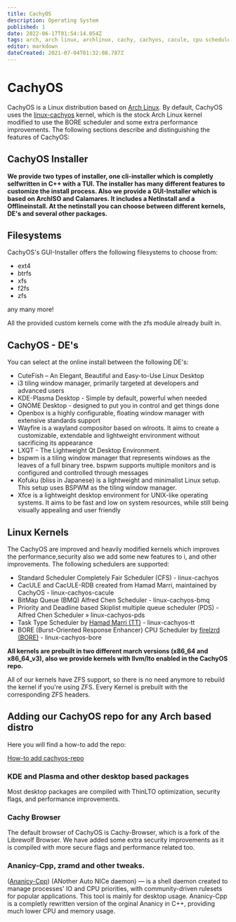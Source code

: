 ```yaml
---
title: CachyOS
description: Operating System
published: 1
date: 2022-06-17T01:54:14.054Z
tags: arch, arch linux, archlinux, cachy, cachyos, cacule, cpu scheduler, gnu, linux
editor: markdown
dateCreated: 2021-07-04T01:32:08.787Z
---
```


# CachyOS
CachyOS is a Linux distribution based on [Arch Linux](https://archlinux.org/). By default, CachyOS uses the [linux-cachyos](https://github.com/CachyOS/linux-cachyos) kernel, which is the stock Arch Linux kernel modified to use the BORE scheduler and some extra performance improvements. The following sections describe and distinguishing the features of CachyOS:

## CachyOS Installer

**We provide two types of installer, one cli-installer which is completly selfwritten in C++ with a TUI. The installer has many different features to customize the install process.
Also we provide a GUI-Installer which is based on ArchISO and 
Calamares. It includes a NetInstall and a Offlineinstall. At the netinstall you can choose between different kernels, DE's and several other packages.**

## Filesystems

CachyOS's GUI-Installer offers the following filesystems to choose from:

- ext4
- btrfs
- xfs
- f2fs
- zfs

any many more!

All the provided custom kernels come with the zfs module already built in.

## CachyOS - DE's
You can select at the online install between the following DE's:
- CuteFish – An Elegant, Beautiful and Easy-to-Use Linux Desktop
- i3 tiling window manager, primarily targeted at developers and advanced users
- KDE-Plasma Desktop - Simple by default, powerful when needed
- GNOME Desktop - designed to put you in control and get things done
- Openbox is a highly configurable, floating window manager with extensive standards support
- Wayfire is a wayland compositor based on wlroots. It aims to create a customizable, extendable and lightweight environment without sacrificing its appearance
- LXQT - The Lightweight Qt Desktop Environment.
- bspwm is a tiling window manager that represents windows as the leaves of a full binary tree. bspwm supports multiple monitors and is configured and controlled through messages
- Kofuku (bliss in Japanese) is a lightweight and minimalist Linux setup. This setup uses BSPWM as the tiling window manager.
- Xfce is a lightweight desktop environment for UNIX-like operating systems. It aims to be fast and low on system resources, while still being visually appealing and user friendly

## Linux Kernels
The CachyOS are improved and heavily modified kernels which improves the performance,security also we add some new features to i,  and other improvements. The following schedulers are supported:

-   Standard Scheduler Completely Fair Scheduler (CFS) - linux-cachyos
-   CacULE and CacULE-RDB created from Hamad Marri, maintained by CachyOS - linux-cachyos-cacule
-   BitMap Queue (BMQ) Alfred Chen Scheduler - linux-cachyos-bmq
-   Priority and Deadline based Skiplist multiple queue scheduler (PDS) - Alfred Chen Scheduler » linux-cachyos-pds
-   Task Type Scheduler by [Hamad Marri (TT)](https://github.com/hamadmarri/TT-CPU-Scheduler) - linux-cachyos-tt
-   BORE (Burst-Oriented Response Enhancer) CPU Scheduler by [firelzrd (BORE)](https://github.com/firelzrd/bore-scheduler) - linux-cachyos-bore

**All kernels are prebuilt in two different march versions (x86_64 and x86_64_v3), also we provide kernels with llvm/lto enabled in the CachyOS repo.**

All of our kernels have ZFS support, so there is no need anymore to rebuild the kernel if you're using ZFS. Every Kernel is prebuilt with the corresponding ZFS headers.

## Adding our CachyOS repo for any Arch based distro
Here you will find a how-to add the repo:

[How-to add cachyos-repo](https://wiki.cachyos.org/en/home/Repo)

### KDE and Plasma and other desktop based packages

Most desktop packages are compiled with ThinLTO optimization, security flags, and performance improvements. 

### Cachy Browser
The default browser of CachyOS is Cachy-Browser, which is a fork of the Librewolf Browser. We have added some extra security 
improvements as it is compiled with more secure flags and performance related too.

### Ananicy-Cpp, zramd and other tweaks.

([Ananicy-Cpp](https://gitlab.com/ananicy-cpp/ananicy-cpp)) (ANother Auto NICe daemon) — is a shell daemon created to manage processes' IO and CPU priorities, with community-driven rulesets for popular applications. This tool is mainly for desktop usage. Ananicy-Cpp is a completly rewritten version of the orginal Ananicy in C++, providing much lower CPU and memory usage.

